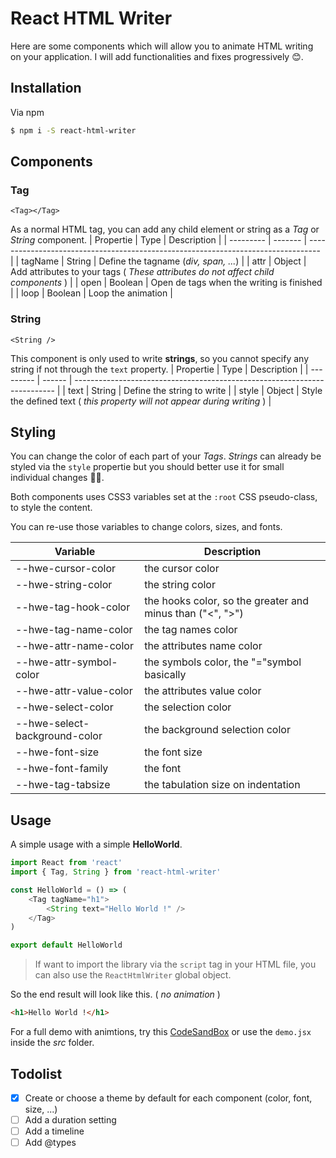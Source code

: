 # React HTML Writer
Here are some components which will allow you to animate HTML writing on your application. I will add functionalities and fixes progressively 😊.

## Installation
Via npm
```bash
$ npm i -S react-html-writer
```

## Components
### Tag
`<Tag></Tag>`

As a normal HTML tag, you can add any child element or string as a *Tag* or *String* component.
| Propertie | Type    | Description                                                                       |
| --------- | ------- | --------------------------------------------------------------------------------- |
| tagName   | String  | Define the tagname (*div, span, ...*)                                             |
| attr      | Object  | Add attributes to your tags ( *These attributes do not affect child components* ) |
| open      | Boolean | Open de tags when the writing is finished                                         |
| loop      | Boolean | Loop the animation                                                                |

### String
`<String />`

This component is only used to write **strings**, so you cannot specify any string if not through the `text` property.
| Propertie | Type   | Description                                                               |
| --------- | ------ | ------------------------------------------------------------------------- |
| text      | String | Define the string to write                                                |
| style     | Object | Style the defined text ( *this property will not appear during writing* ) |

## Styling
You can change the color of each part of your *Tags*. *Strings* can already be styled via the `style` propertie but you should better use it for small individual changes 👍🏿.

Both components uses CSS3 variables set at the `:root` CSS pseudo-class, to style the content.

You can re-use those variables to change colors, sizes, and fonts.

| Variable                      | Description                                               |
| ----------------------------- | --------------------------------------------------------- |
| --hwe-cursor-color            | the cursor color                                          |
| --hwe-string-color            | the string color                                          |
| --hwe-tag-hook-color          | the hooks color, so the greater and minus than ("<", ">") |
| --hwe-tag-name-color          | the tag names color                                       |
| --hwe-attr-name-color         | the attributes name color                                 |
| --hwe-attr-symbol-color       | the symbols color, the "="symbol basically                |
| --hwe-attr-value-color        | the attributes value color                                |
| --hwe-select-color            | the selection color                                       |
| --hwe-select-background-color | the background selection color                            |
| --hwe-font-size               | the font size                                             |
| --hwe-font-family             | the font                                                  |
| --hwe-tag-tabsize             | the tabulation size on indentation                        |

## Usage
A simple usage with a simple **HelloWorld**.
```javascript
import React from 'react'
import { Tag, String } from 'react-html-writer'

const HelloWorld = () => (
    <Tag tagName="h1">
        <String text="Hello World !" />
    </Tag>
)

export default HelloWorld
```
> If want to import the library via the `script` tag in your HTML file, you can also use the `ReactHtmlWriter` global object.

So the end result will look like this. ( *no animation* )
```html
<h1>Hello World !</h1>
```
For a full demo with animtions, try this [CodeSandBox](https://codesandbox.io/s/react-html-writer-cyxe8?codemirror=1&fontsize=14&hidenavigation=1&module=%2Fsrc%2Fdemo.js&theme=dark) or use the `demo.jsx` inside the *src* folder.

## Todolist
* [x] Create or choose a theme by default for each component (color, font, size, ...)
* [ ] Add a duration setting
* [ ] Add a timeline
* [ ] Add @types
